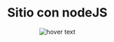 <h1 align="center"> Sitio con nodeJS </h1>
<p align="center">
  <img src="./screencapture/sceencapture" title="hover text">
</p>